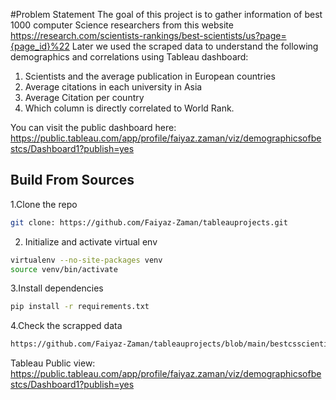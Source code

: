 #Problem Statement
The goal of this project is to gather information of best 1000 computer Science researchers from this website https://research.com/scientists-rankings/best-scientists/us?page={page_id}%22
Later we used the scraped data to understand the following demographics and correlations using Tableau dashboard:
1. Scientists and the average publication in European countries
2. Average citations in each university in Asia
3. Average Citation per country
4. Which column is directly correlated to World Rank.

You can visit the public dashboard here: https://public.tableau.com/app/profile/faiyaz.zaman/viz/demographicsofbestcs/Dashboard1?publish=yes
## Build From Sources
1.Clone the repo 
```bash
git clone: https://github.com/Faiyaz-Zaman/tableauprojects.git
```
2. Initialize and activate virtual env 
```bash
virtualenv --no-site-packages venv
source venv/bin/activate
```
3.Install dependencies
```bash
pip install -r requirements.txt
```
4.Check the scrapped data
```bash
https://github.com/Faiyaz-Zaman/tableauprojects/blob/main/bestcsscientistsproject/best_cs_scientist_details.csv

```



Tableau Public view: https://public.tableau.com/app/profile/faiyaz.zaman/viz/demographicsofbestcs/Dashboard1?publish=yes
